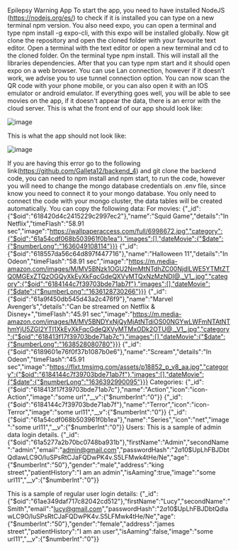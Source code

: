 Epilepsy Warning App
To start the app, you need to have installed NodeJS (https://nodejs.org/es/) to check if it is installed you can type on a new terminal npm version. You also need expo, you can open a terminal and type npm install -g expo-cli, with this expo will be installed globally.
Now git clone the repository and open the cloned folder with your favourite text editor. Open a terminal with the text editor or open a new terminal and cd to the cloned folder. On the terminal type npm install. This will install all the libraries dependencies.
After that you can type npm start and it should open expo on a web browser. You can use Lan connection, however if it doesn’t work, we advise you to use tunnel connection option. 
You can now scan the QR code with your phone mobile, or you can also open it with an IOS emulator or android emulator.
If everything goes well, you will be able to see movies on the app, if it doesn't appear the data, there is an error with the cloud server. This is what the front end of our app should look like:

![image](https://user-images.githubusercontent.com/77886995/144872730-c39a0e65-09c2-4c7d-a5f9-9d1fa7939872.png)

This is what the app should not look like:

![image](https://user-images.githubusercontent.com/77886995/144872872-984dd559-a964-4cb5-b75e-c9426081d4cd.png)

If you are having this error go to the following link(https://github.com/Galleta12/backend_4) and git clone the backend code, you can need to npm install and npm start, to run the code, however you will need to change the mongo database credentials on .env file, since know you need to connect it to your mongo database. You only need to connect the code with your mongo cluster, the data tables will be created automatically.
You can copy the following data:
For movies: 
{"_id":{"$oid":"618420d4c2415229c2997ec2"},"name":"Squid Game","details":"In Netflix","timeFlash":"58.91 sec","image":"https://wallpaperaccess.com/full/6998672.jpg","category":{"$oid":"61a54cdf068b503961f0b1ea"},"images":[],"dateMovie":{"$date":{"$numberLong":"1636049108114"}}}
{"_id":{"$oid":"618557da56c64d897f447716"},"name":"Halloween 11","details":"In Odeon","timeFlash":"58.91 sec","image":"https://m.media-amazon.com/images/M/MV5BNzk1OGU2NmMtNTdhZC00NjdlLWE5YTMtZTQ0MGExZTQzOGQyXkEyXkFqcGdeQXVyMTQxNzMzNDI@._V1_.jpg","category":{"$oid":"6184144c7f39703bde71ab7f"},"images":[],"dateMovie":{"$date":{"$numberLong":"1636128730266"}}}
{"_id":{"$oid":"61a9f450db545d43a2c476f9"},"name":"Marvel Avenger’s","details":"Can be streamed on Netflix & Disney+","timeFlash":"45.91 sec","image":"https://m.media-amazon.com/images/M/MV5BNDYxNjQyMjAtNTdiOS00NGYwLWFmNTAtNThmYjU5ZGI2YTI1XkEyXkFqcGdeQXVyMTMxODk2OTU@._V1_.jpg","category":{"$oid":"618413f17f39703bde71ab7c"},"images":[],"dateMovie":{"$date":{"$numberLong":"1638528080780"}}}
{"_id":{"$oid":"6189601e76f0f37b1087b0e6"},"name":"Scream","details":"In Odeon","timeFlash":"45.91 sec","image":"https://flxt.tmsimg.com/assets/p18852_p_v8_aa.jpg","category":{"$oid":"6184144c7f39703bde71ab7f"},"images":[],"dateMovie":{"$date":{"$numberLong":"1636392990095"}}}
Categories:
{"_id":{"$oid":"618413f17f39703bde71ab7c"},"name":"Action","icon":"icon-Action","image":"some url","__v":{"$numberInt":"0"}}
{"_id":{"$oid":"6184144c7f39703bde71ab7f"},"name":"Terror","icon":"icon-Terror","image":"some url11","__v":{"$numberInt":"0"}}
{"_id":{"$oid":"61a54cdf068b503961f0b1ea"},"name":"Series","icon":"net","image":"some url11","__v":{"$numberInt":"0"}}
Users:
This is a sample of admin data login details. 
{"_id":{"$oid":"61a5277a2b70bc0748ba931b"},"firstName":"Admin","secondName":"admin","email":"admin@gmail.com","passwordHash":"$2a$10$UpLhFBJDbtQdlawLC9O/IuSPsRtCJaFQDwPK4v.S5LFMwk4tHe/Ne","age":{"$numberInt":"50"},"gender":"male","address":"king street","patientHistory":"I am an admin","isAaming":true,"image":"some url11","__v":{"$numberInt":"0"}}

This is a sample of regular user login details:
{"_id":{"$oid":"61ae349daf717c82042cd512"},"firstName":"Lucy","secondName":"Smith","email":"lucy@gmail.com","passwordHash":"$2a$10$UpLhFBJDbtQdlawLC9O/IuSPsRtCJaFQDwPK4v.S5LFMwk4tHe/Ne","age":{"$numberInt":"50"},"gender":"female","address":"james street","patientHistory":"I am an user","isAaming":false,"image":"some url11","__v":{"$numberInt":"0"}}



